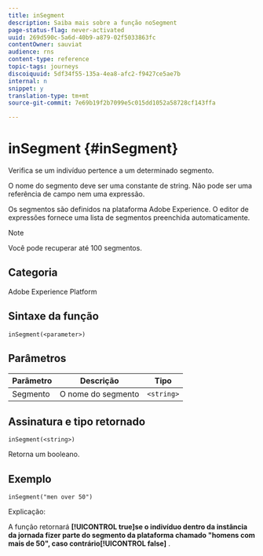 ```yaml
---
title: inSegment
description: Saiba mais sobre a função noSegment
page-status-flag: never-activated
uuid: 269d590c-5a6d-40b9-a879-02f5033863fc
contentOwner: sauviat
audience: rns
content-type: reference
topic-tags: journeys
discoiquuid: 5df34f55-135a-4ea8-afc2-f9427ce5ae7b
internal: n
snippet: y
translation-type: tm+mt
source-git-commit: 7e69b19f2b7099e5c015dd1052a58728cf143ffa

---
```



# inSegment {#inSegment}

Verifica se um indivíduo pertence a um determinado segmento.

O nome do segmento deve ser uma constante de string. Não pode ser uma referência de campo nem uma expressão.

Os segmentos são definidos na plataforma [](https://platform.adobe.com/segment/overview)Adobe Experience. O editor de expressões fornece uma lista de segmentos preenchida automaticamente.

>[!NOTE]
>
>Você pode recuperar até 100 segmentos.

## Categoria

Adobe Experience Platform

## Sintaxe da função

`inSegment(<parameter>)`

## Parâmetros

| Parâmetro | Descrição | Tipo |
|--- |--- |--- |
| Segmento | O nome do segmento | `<string>` |

## Assinatura e tipo retornado

`inSegment(<string>)`

Retorna um booleano.

## Exemplo

`inSegment("men over 50")`

Explicação:

A função retornará **[!UICONTROL true]**se o indivíduo dentro da instância da jornada fizer parte do segmento da plataforma chamado &quot;homens com mais de 50&quot;, caso contrário**[!UICONTROL false]** .
